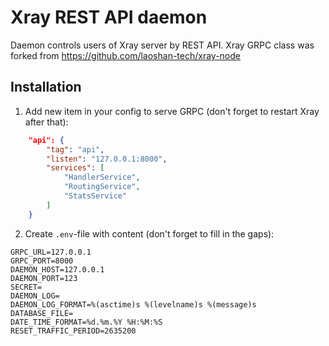 # Xray REST API daemon

Daemon controls users of Xray server by REST API. Xray GRPC class was forked from https://github.com/laoshan-tech/xray-node

## Installation

1. Add new item in your config to serve GRPC (don't forget to restart Xray after that):
```json
	"api": {
		"tag": "api",
		"listen": "127.0.0.1:8000",
		"services": [
			"HandlerService",
			"RoutingService",
			"StatsService"
		]
	}
```

2. Create `.env`-file with content (don't forget to fill in the gaps):
```
GRPC_URL=127.0.0.1
GRPC_PORT=8000
DAEMON_HOST=127.0.0.1
DAEMON_PORT=123
SECRET=
DAEMON_LOG=
DAEMON_LOG_FORMAT=%(asctime)s %(levelname)s %(message)s
DATABASE_FILE=
DATE_TIME_FORMAT=%d.%m.%Y %H:%M:%S
RESET_TRAFFIC_PERIOD=2635200
```

